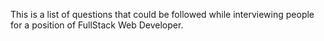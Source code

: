 This is a list of questions that could be followed while interviewing people for a position of FullStack Web Developer.
